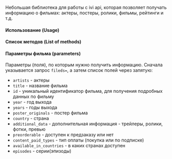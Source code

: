 Небольшая библиотека для работы с ivi api, которая позволяет получать информацию о фильмах: актеры, постеры, ролики, 
фильмы, рейтинги и т.д.

#### Использование (Usage)

#### Список методов (List of methods)


#### Параметры фильма (parameters)
Параметры (поля), по которым нужно получить информацию. Сначала указывается запрос `fileds=`, а затем список полей через запятую:

- `artists` - актеры
- `title` - название фильма
- `id` - уникальный идентификатор фильма, для получения подробных данных по фильму
- `year` - год выхода
- `years` - годы выхода
- `poster_originals` - постер фильма
- `country` - страна
- `additional_data` - дополнительная информация - трейлеры, ролики, фотки, превью
- `preorderable` - доступен к предзаказу или нет
- `content_paid_types` - тип оплаты (покупка или по подписке)
- `available_in_countries` - в каких странах доступен
- `episodes` - серии(эпизоды)